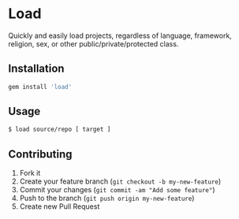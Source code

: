 # Load

Quickly and easily load projects, regardless of language, framework, religion, sex, or other public/private/protected class.

## Installation

```sh
gem install 'load'
```

## Usage

```sh
$ load source/repo [ target ]
```

## Contributing

1. Fork it
2. Create your feature branch (`git checkout -b my-new-feature`)
3. Commit your changes (`git commit -am "Add some feature"`)
4. Push to the branch (`git push origin my-new-feature`)
5. Create new Pull Request

